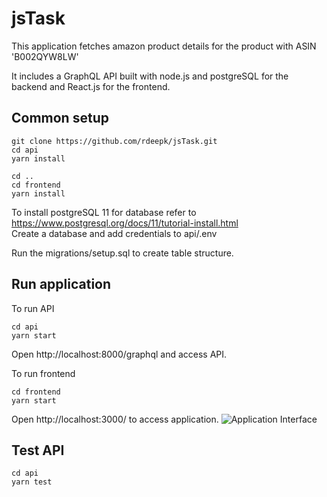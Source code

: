 # jsTask
This application fetches amazon product details for the product with ASIN 'B002QYW8LW'

It includes a GraphQL API built with node.js and postgreSQL for the backend and React.js for the frontend.

## Common setup
```
git clone https://github.com/rdeepk/jsTask.git
cd api
yarn install
```

```
cd ..
cd frontend
yarn install
```
To install postgreSQL 11 for database refer to https://www.postgresql.org/docs/11/tutorial-install.html  
Create a database and add credentials to api/.env

Run the migrations/setup.sql to create table structure.

## Run application

To run API
```
cd api
yarn start
```
Open http://localhost:8000/graphql and access API.

To run frontend
```
cd frontend
yarn start
```
Open http://localhost:3000/ to access application.
![Application Interface](public/interface.png?raw=true)

## Test API

```
cd api
yarn test
```
